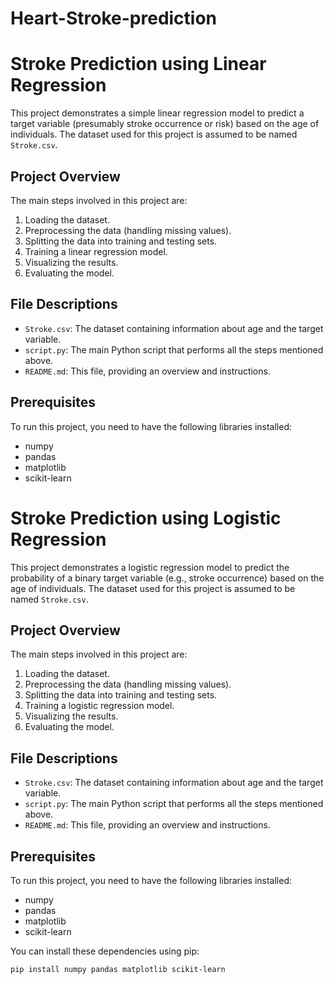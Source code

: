 # Heart-Stroke-prediction
# Stroke Prediction using Linear Regression

This project demonstrates a simple linear regression model to predict a target variable (presumably stroke occurrence or risk) based on the age of individuals. The dataset used for this project is assumed to be named `Stroke.csv`.

## Project Overview

The main steps involved in this project are:
1. Loading the dataset.
2. Preprocessing the data (handling missing values).
3. Splitting the data into training and testing sets.
4. Training a linear regression model.
5. Visualizing the results.
6. Evaluating the model.

## File Descriptions

- `Stroke.csv`: The dataset containing information about age and the target variable.
- `script.py`: The main Python script that performs all the steps mentioned above.
- `README.md`: This file, providing an overview and instructions.

## Prerequisites

To run this project, you need to have the following libraries installed:

- numpy
- pandas
- matplotlib
- scikit-learn

# Stroke Prediction using Logistic Regression

This project demonstrates a logistic regression model to predict the probability of a binary target variable (e.g., stroke occurrence) based on the age of individuals. The dataset used for this project is assumed to be named `Stroke.csv`.

## Project Overview

The main steps involved in this project are:
1. Loading the dataset.
2. Preprocessing the data (handling missing values).
3. Splitting the data into training and testing sets.
4. Training a logistic regression model.
5. Visualizing the results.
6. Evaluating the model.

## File Descriptions

- `Stroke.csv`: The dataset containing information about age and the target variable.
- `script.py`: The main Python script that performs all the steps mentioned above.
- `README.md`: This file, providing an overview and instructions.

## Prerequisites

To run this project, you need to have the following libraries installed:

- numpy
- pandas
- matplotlib
- scikit-learn

You can install these dependencies using pip:

```bash
pip install numpy pandas matplotlib scikit-learn
